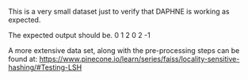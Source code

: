 This is a very small dataset just to verify that DAPHNE is working as expected.

The expected output should be.
0	1	2
0	2	-1

A more extensive data set, along with the pre-processing steps can be found at:
https://www.pinecone.io/learn/series/faiss/locality-sensitive-hashing/#Testing-LSH
